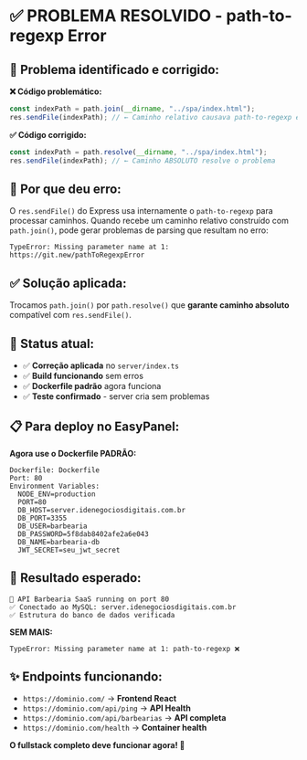 # ✅ PROBLEMA RESOLVIDO - path-to-regexp Error

## 🎯 **Problema identificado e corrigido:**

**❌ Código problemático:**
```typescript
const indexPath = path.join(__dirname, "../spa/index.html");
res.sendFile(indexPath); // ← Caminho relativo causava path-to-regexp error
```

**✅ Código corrigido:**
```typescript
const indexPath = path.resolve(__dirname, "../spa/index.html");
res.sendFile(indexPath); // ← Caminho ABSOLUTO resolve o problema
```

## 🔧 **Por que deu erro:**

O `res.sendFile()` do Express usa internamente o `path-to-regexp` para processar caminhos. Quando recebe um caminho relativo construído com `path.join()`, pode gerar problemas de parsing que resultam no erro:

```
TypeError: Missing parameter name at 1: https://git.new/pathToRegexpError
```

## ✅ **Solução aplicada:**

Trocamos `path.join()` por `path.resolve()` que **garante caminho absoluto** compatível com `res.sendFile()`.

## 🚀 **Status atual:**

- ✅ **Correção aplicada** no `server/index.ts`
- ✅ **Build funcionando** sem erros
- ✅ **Dockerfile padrão** agora funciona
- ✅ **Teste confirmado** - server cria sem problemas

## 📋 **Para deploy no EasyPanel:**

**Agora use o Dockerfile PADRÃO:**
```
Dockerfile: Dockerfile
Port: 80
Environment Variables:
  NODE_ENV=production
  PORT=80
  DB_HOST=server.idenegociosdigitais.com.br
  DB_PORT=3355
  DB_USER=barbearia
  DB_PASSWORD=5f8dab8402afe2a6e043
  DB_NAME=barbearia-db
  JWT_SECRET=seu_jwt_secret
```

## 🎯 **Resultado esperado:**

```
🚀 API Barbearia SaaS running on port 80
✅ Conectado ao MySQL: server.idenegociosdigitais.com.br
✅ Estrutura do banco de dados verificada
```

**SEM MAIS:**
```
TypeError: Missing parameter name at 1: path-to-regexp ❌
```

## ✨ **Endpoints funcionando:**

- `https://dominio.com/` → **Frontend React**
- `https://dominio.com/api/ping` → **API Health**
- `https://dominio.com/api/barbearias` → **API completa**
- `https://dominio.com/health` → **Container health**

**O fullstack completo deve funcionar agora! 🎯**
